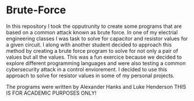 # Brute-Force
In this repository I took the opputrunity to create some programs that are based on a common attack known as brute force. In one of my electrial engineering classes
I was task to solve for capacitor and resistor values for a given circuit. I along with another student decided to approach this method by creating a brute force program
to solve for not only a pair of values but all the values. This was a fun exercice because we decided to explore different programming languages and were also testing a common
cybersecurity attack in a control enviorement. I decided to use this approach to solve for resistor values in some of my personal projects.

The programs were written by Alexander Hanks and Luke Henderson
THIS IS FOR ACADEMIC PURPOSES ONLY!
